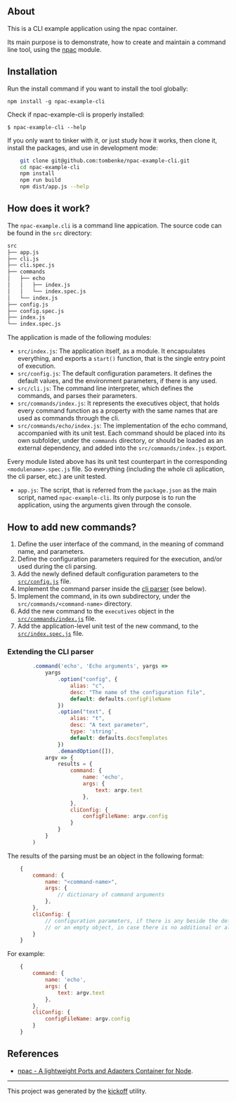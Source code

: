 ## About

This is a CLI example application using the npac container.

Its main purpose is to demonstrate, how to create and maintain a command line tool,
using the [npac](http://tombenke.github.io/npac) module.

## Installation

Run the install command if you want to install the tool globally:

    npm install -g npac-example-cli

Check if npac-example-cli is properly installed:

    $ npac-example-cli --help

If you only want to tinker with it, or just study how it works, then clone it, install the packages,
and use in development mode:

```bash
    git clone git@github.com:tombenke/npac-example-cli.git
    cd npac-example-cli
    npm install
    npm run build
    npm dist/app.js --help
```

## How does it work?

The `npac-example.cli` is a command line appication. The source code can be found in the `src` directory:

```bash
src
├── app.js
├── cli.js
├── cli.spec.js
├── commands
│   ├── echo
│   │   ├── index.js
│   │   └── index.spec.js
│   └── index.js
├── config.js
├── config.spec.js
├── index.js
└── index.spec.js
```

The application is made of the following modules:

- `src/index.js`: The application itself, as a module.
  It encapsulates everything, and exports a `start()` function, that is the single entry point of execution.
- `src/config.js`: The default configuration parameters.
  It defines the default values, and the environment parameters, if there is any used.
- `src/cli.js`: The command line interpreter, which defines the commands, and parses their parameters.
- `src/commands/index.js`: It represents the executives object,
   that holds every command function as a property with the same names that are used as commands through the cli.
- `src/commands/echo/index.js`: The implementation of the echo command, accompanied with its unit test.
  Each command should be placed into its own subfolder, under the `commands` directory,
  or should be loaded as an external dependency, and added into the `src/commands/index.js` export.

Every module listed above has its unit test counterpart in the corresponding `<modulename>.spec.js` file.
So everything (including the whole cli aplication, the cli parser, etc.) are unit tested.

- `app.js`: The script, that is referred from the `package.json` as the main script, named `npac-example-cli`.
  Its only purpose is to run the application, using the arguments given through the console.

## How to add new commands?

1. Define the user interface of the command, in the meaning of command name, and parameters.
2. Define the configuration parameters required for the execution, and/or used during the cli parsing.
3. Add the newly defined default configuration parameters to the [`src/config.js`](src/config.js) file.
4. Implement the command parser inside the [cli parser](src/cli.js) (see below).
5. Implement the command, in its own subdirectory, under the `src/commands/<command-name>` directory.
6. Add the new command to the `executives` object in the [`src/commands/index.js`](src/commands/index.js) file.
7. Add the application-level unit test of the new command, to the [`src/index.spec.js`](src/index.spec.js) file.

### Extending the CLI parser

```JavaScript
        .command('echo', 'Echo arguments', yargs =>
            yargs
                .option("config", {
                    alias: "c",
                    desc: "The name of the configuration file",
                    default: defaults.configFileName
                })
                .option("text", {
                    alias: "t",
                    desc: "A text parameter",
                    type: 'string',
                    default: defaults.docsTemplates
                })
                .demandOption([]),
            argv => {
                results = {
                    command: {
                        name: 'echo',
                        args: {
                            text: argv.text
                        },
                    },
                    cliConfig: {
                        configFileName: argv.config
                    }
                }
            }
        )
```

  The results of the parsing must be an object in the following format:

```JavaScript
    {
        command: {
            name: "<command-name>",
            args: {
                // dictionary of command arguments
            },
        },
        cliConfig: {
            // configuration parameters, if there is any beside the default ones,
            // or an empty object, in case there is no additional or altered config parameters
        }
    }
```

  For example:

```JavaScript
    {
        command: {
            name: 'echo',
            args: {
                text: argv.text
            },
        },
        cliConfig: {
            configFileName: argv.config
        }
    }
```



## References

- [npac - A lightweight Ports and Adapters Container for Node](https://github.com/tombenke/npac).

---

This project was generated by the [kickoff](https://github.com/tombenke/kickoff) utility.
